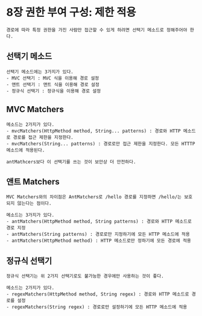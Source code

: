# 8장 권한 부여 구성: 제한 적용
    경로에 따라 특정 권한을 가진 사람만 접근할 수 있게 하려면 선택기 메소드로 정해주어야 한다.

## 선택기 메소드
    선택기 메소드에는 3가지가 있다.
    - MVC 선택기 : MVC 식을 이용해 경로 설정
    - 앤트 선택기 : 앤트 식을 이용해 경로 설정
    - 정규식 선택기 : 정규식을 이용해 경로 설정

## MVC Matchers
    메소드는 2가지가 있다.
    - mvcMatchers(HttpMethod method, String... patterns) : 경로와 HTTP 메소드로 경로를 접근 제한을 지정한다.
    - mvcMatchers(String... patterns) : 경로로만 접근 제한을 지정한다. 모든 HTTTP 메소드에 적용된다.
    
    antMathcers보다 이 선택기를 쓰는 것이 보안상 더 안전하다.    

## 앤트 Matchers
    MVC Matchers와의 차이점은 AntMatchers로 /hello 경로를 지정하면 /hello/는 보호되지 않는다는 점이다.
    
    메소드는 3가지가 있다.
    - antMatchers(HttpMethod method, String patterns) : 경로와 HTTP 메소드로 경로 지정
    - antMatchers(String patterns) : 경로로만 지정하기에 모든 HTTP 메소드에 적용
    - antMatchers(HttpMethod method) : HTTP 메소드로만 정하기에 모든 경로에 적용

## 정규식 선택기
    정규식 선택기는 위 2가지 선택기로도 불가능한 경우에만 사용하는 것이 좋다.
    
    메소드는 2가지가 있다.
    - regexMatchers(HttpMethod method, String regex) : 경로와 HTTP 메소드로 경로를 설정
    - regexMatchers(String regex) : 경로로만 설정하기에 모든 HTTP 메소드에 적용